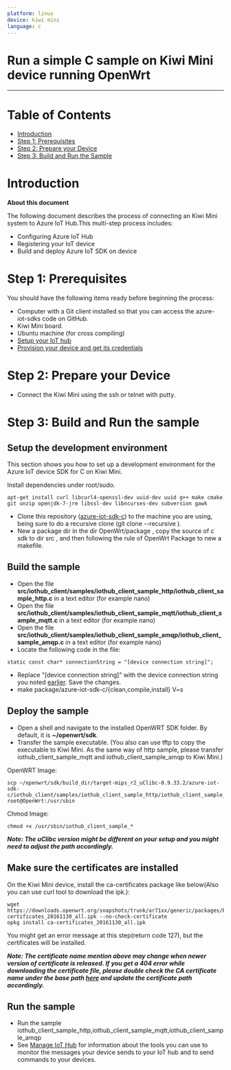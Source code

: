 ```yaml
---
platform: linux
device: kiwi mini
language: c
---
```


Run a simple C sample on Kiwi Mini device running OpenWrt
===
---

# Table of Contents

-   [Introduction](#Introduction)
-   [Step 1: Prerequisites](#Step-1-Prerequisites)
-   [Step 2: Prepare your Device](#Step-2-PrepareDevice)
-   [Step 3: Build and Run the Sample](#Step-3-Build)

<a name="Introduction"></a>
# Introduction

**About this document**

The following document describes the process of connecting an Kiwi Mini system to Azure IoT Hub.This multi-step process includes:
-   Configuring Azure IoT Hub
-   Registering your IoT device
-   Build and deploy Azure IoT SDK on device

<a name="Step-1-Prerequisites"></a>
# Step 1: Prerequisites

You should have the following items ready before beginning the process:
-   Computer with a Git client installed so that you can access the azure-iot-sdks code on GitHub.
-   Kiwi Mini board.
-   Ubuntu machine (for cross compiling) 
-   [Setup your IoT hub](../setup_iothub.md) 
-   [Provision your device and get its credentials](../manage_iot_hub.md)

<a name="Step-2-PrepareDevice"></a>
# Step 2: Prepare your Device
-  Connect the Kiwi Mini using the ssh or telnet with putty.

<a name="Step-3-Build"></a>
# Step 3: Build and Run the sample

## Setup the development environment

This section shows you how to set up a development environment for the Azure IoT device SDK for C on Kiwi Mini.

Install dependencies under root/sudo. 

``` 
apt-get install curl libcurl4-openssl-dev uuid-dev uuid g++ make cmake git unzip openjdk-7-jre libssl-dev libncurses-dev subversion gawk
```

-   Clone this repository ([azure-iot-sdk-c]( https://github.com/Azure/azure-iot-sdk-c.git)) to the machine you are using, being sure to do a recursive clone (git clone --recursive <repo address>).
-   New a package dir in the dir OpenWrt/package , copy the source of c sdk to dir src , and then following the rule of OpenWrt Package to new a makefile.


<a name="build"></a>
## Build the sample

-   Open the file **src/iothub_client/samples/iothub_client_sample_http/iothub_client_sample_http.c** in a text editor (for example nano)
-   Open the file **src/iothub_client/samples/iothub_client_sample_mqtt/iothub_client_sample_mqtt.c** in a text editor (for example nano)
-   Open the file **src/iothub_client/samples/iothub_client_sample_amqp/iothub_client_sample_amqp.c** in a text editor (for example nano)
-   Locate the following code in the file:
```
static const char* connectionString = "[device connection string]";
```
-   Replace "[device connection string]" with the device connection string you noted [earlier](#beforebegin). Save the changes.
-   make package/azure-iot-sdk-c/{clean,compile,install} V=s

<a name="deploy"></a>
## Deploy the sample

-   Open a shell and navigate to the installed OpenWRT SDK folder. By default, it is **~/openwrt/sdk**.
-   Transfer the sample executable. (You also can use tftp to copy the executable to Kiwi Mini.  As the same way of http sample, please transfer iothub_client_sample_mqtt and iothub_client_sample_amqp to Kiwi Mini.)

OpenWRT Image:

```
scp ~/openwrt/sdk/build_dir/target-mips_r2_uClibc-0.9.33.2/azure-iot-sdk-c/iothub_client/samples/iothub_client_sample_http/iothub_client_sample_http root@OpenWrt:/usr/sbin

```

Chmod Image:

```
chmod +x /usr/sbin/iothub_client_sample_*
```

***Note: The uClibc version might be different on your setup and you might need to adjust the path accordingly.***

## Make sure the certificates are installed

On the Kiwi Mini device, install the ca-certificates package like below(Also you can use curl tool to download the ipk.):

    wget https://downloads.openwrt.org/snapshots/trunk/ar71xx/generic/packages/base/ca-certificates_20161130_all.ipk --no-check-certificate
    opkg install ca-certificates_20161130_all.ipk

You might get an error message at this step(return code 127), but the certificates will be installed.

***Note: The certificate name mention above may change when newer version of certificate is released. If you get a 404 error while downloading the certificate file, please double check the CA certificate name under the base path [here](https://downloads.openwrt.org/snapshots/trunk/ar71xx/generic/packages/base) and update the certificate path accordingly.***

<a name="run"></a>
## Run the sample

-   Run the sample iothub_client_sample_http,iothub_client_sample_mqtt,iothub_client_sample_amqp
-   See [Manage IoT Hub][lnk-manage-iothub] for information about the tools you can use to monitor the messages your device sends to your IoT hub and to send commands to your devices.


[setup-devbox-linux]: ../../c/doc/devbox_setup.md
[setup-iothub]: ../setup_iothub.md
[lnk-manage-iothub]: ../manage_iot_hub.md


